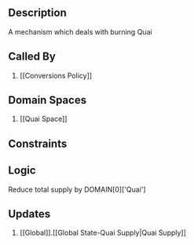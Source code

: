 ## Description

A mechanism which deals with burning Quai
## Called By
1. [[Conversions Policy]]
## Domain Spaces
1. [[Quai Space]]
## Constraints
## Logic
Reduce total supply by DOMAIN[0]['Quai']

## Updates

1. [[Global]].[[Global State-Quai Supply|Quai Supply]]
